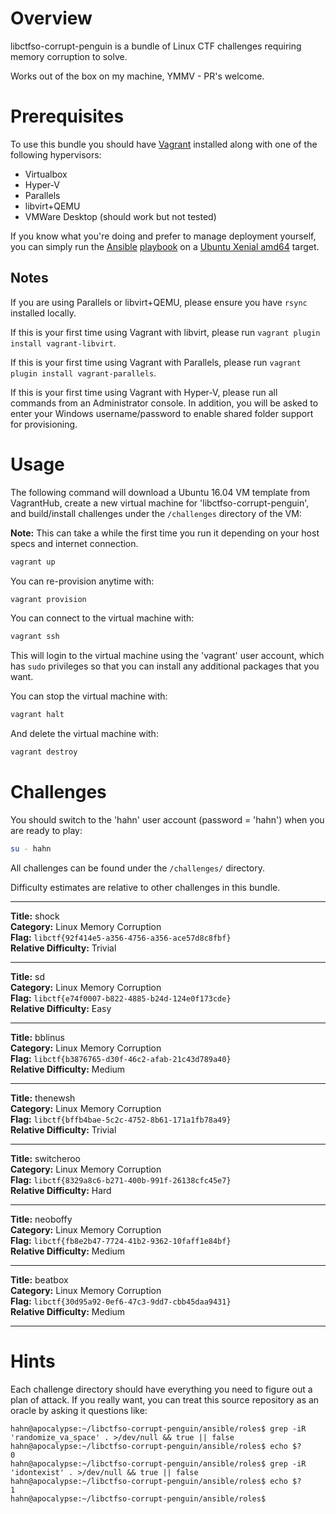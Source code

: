 # Overview

libctfso-corrupt-penguin is a bundle of Linux CTF challenges requiring
memory corruption to solve.

Works out of the box on my machine, YMMV - PR's welcome.

# Prerequisites

To use this bundle you should have [Vagrant](https://www.vagrantup.com)
installed along with one of the following hypervisors:

* Virtualbox
* Hyper-V
* Parallels
* libvirt+QEMU
* VMWare Desktop (should work but not tested)

If you know what you're doing and prefer to manage deployment yourself, you can
simply run the [Ansible](https://www.ansible.com/)
[playbook](./ansible/site.yml) on a [Ubuntu Xenial
amd64](http://releases.ubuntu.com/xenial/) target.

## Notes

If you are using Parallels or libvirt+QEMU, please ensure you have `rsync`
installed locally.

If this is your first time using Vagrant with libvirt, please run `vagrant
plugin install vagrant-libvirt`.

If this is your first time using Vagrant with Parallels, please run `vagrant
plugin install vagrant-parallels`.

If this is your first time using Vagrant with Hyper-V, please run all commands
from an Administrator console. In addition, you will be asked to enter your
Windows username/password to enable shared folder support for provisioning.

# Usage

The following command will download a Ubuntu 16.04 VM template from VagrantHub,
create a new virtual machine for 'libctfso-corrupt-penguin', and build/install
challenges under the `/challenges` directory of the VM:

**Note:** This can take a while the first time you run it depending on your host
specs and internet connection.

```sh
vagrant up
```

You can re-provision anytime with:

```sh
vagrant provision
```

You can connect to the virtual machine with:

```sh
vagrant ssh
```

This will login to the virtual machine using the 'vagrant' user account,
which has `sudo` privileges so that you can install any additional packages that
you want.

You can stop the virtual machine with:

```sh
vagrant halt
```

And delete the virtual machine with:

```sh
vagrant destroy
```

# Challenges

You should switch to the 'hahn' user account (password = 'hahn') when you are
ready to play:

```sh
su - hahn
```

All challenges can be found under the `/challenges/` directory.

Difficulty estimates are relative to other challenges in this bundle.

---

**Title:** shock  
**Category:** Linux Memory Corruption  
**Flag:** `libctf{92f414e5-a356-4756-a356-ace57d8c8fbf}`  
**Relative Difficulty:** Trivial  

---

**Title:** sd  
**Category:** Linux Memory Corruption  
**Flag:** `libctf{e74f0007-b822-4885-b24d-124e0f173cde}`  
**Relative Difficulty:** Easy  

---

**Title:** bblinus  
**Category:** Linux Memory Corruption  
**Flag:** `libctf{b3876765-d30f-46c2-afab-21c43d789a40}`  
**Relative Difficulty:** Medium  

---

**Title:** thenewsh  
**Category:** Linux Memory Corruption  
**Flag:** `libctf{bffb4bae-5c2c-4752-8b61-171a1fb78a49}`  
**Relative Difficulty:** Trivial  

---

**Title:** switcheroo  
**Category:** Linux Memory Corruption  
**Flag:** `libctf{8329a8c6-b271-400b-991f-26138cfc45e7}`  
**Relative Difficulty:** Hard  

---

**Title:** neoboffy  
**Category:** Linux Memory Corruption  
**Flag:** `libctf{fb8e2b47-7724-41b2-9362-10faff1e84bf}`  
**Relative Difficulty:** Medium  

---

**Title:** beatbox  
**Category:** Linux Memory Corruption  
**Flag:** `libctf{30d95a92-0ef6-47c3-9dd7-cbb45daa9431}`  
**Relative Difficulty:** Medium  

---

# Hints

Each challenge directory should have everything you need to figure out a plan of
attack. If you really want, you can treat this source repository as an oracle by
asking it questions like:

```
hahn@apocalypse:~/libctfso-corrupt-penguin/ansible/roles$ grep -iR 'randomize_va_space' . >/dev/null && true || false
hahn@apocalypse:~/libctfso-corrupt-penguin/ansible/roles$ echo $?
0
hahn@apocalypse:~/libctfso-corrupt-penguin/ansible/roles$ grep -iR 'idontexist' . >/dev/null && true || false
hahn@apocalypse:~/libctfso-corrupt-penguin/ansible/roles$ echo $?
1
hahn@apocalypse:~/libctfso-corrupt-penguin/ansible/roles$ 
```
